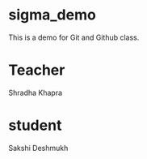 # sigma_demo
This is a demo for Git and Github class.

# Teacher
Shradha Khapra

# student
Sakshi Deshmukh